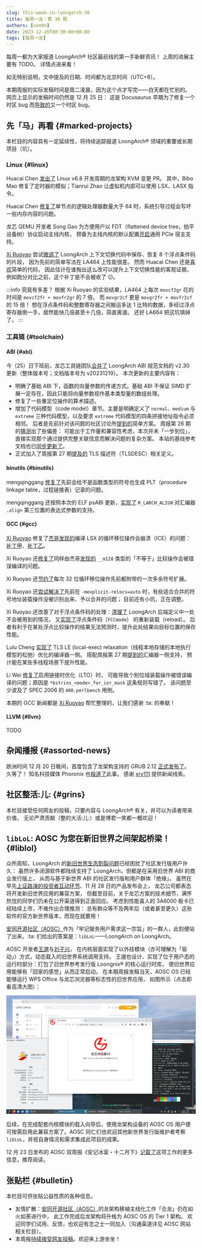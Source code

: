 ```yaml
---
slug: this-week-in-loongarch-30
title: 每周一龙：第 30 期
authors: [xen0n]
date: 2023-12-26T00:30:00+08:00
tags: [每周一龙]
---
```


每周一都为大家报道 LoongArch&reg; 社区最前线的第一手新鲜资讯！
上周的进展主要有 TODO。
详情点进来看！

<!-- truncate -->

如无特别说明，文中提及的日期、时间都为北京时间（UTC+8）。

本期周报的实际发稿时间是周二凌晨，因为这个点才写完——白天都在忙别的。
网页上显示的发稿时间仍然是 12 月 25 日：
这是 Docusaurus 早期为了修复一个时区 bug 而[导致的](https://github.com/facebook/docusaurus/issues/4881)又一个时区 bug。

## 先「马」再看 {#marked-projects}

本栏目的内容具有一定延续性，将持续追踪报道 LoongArch&reg; 领域的重要或长期项目（坑）。

### Linux {#linux}

Huacai Chen [发出了](https://lore.kernel.org/loongarch/20231223120642.1067728-1-chenhuacai@loongson.cn/)
Linux v6.8 开发周期的龙架构 KVM 变更 PR。
其中，Bibo Mao 修复了定时器的模拟；Tianrui Zhao 让虚拟机内部可以使用 LSX、LASX 指令。

Huacai Chen [修复了](https://lore.kernel.org/loongarch/20231225070002.1350705-1-chenhuacai@loongson.cn/)单节点的逻辑处理器数量大于 64 时，系统引导过程会写坏一些内存内容的问题。

龙芯 QEMU 开发者 Song Gao 为方便用户以 FDT（flattened device tree，拍平设备树）协议启动主线内核，
预备为主线内核的默认配置[开启](https://lore.kernel.org/loongarch/20231222024628.3138406-1-gaosong@loongson.cn)通用 PCIe 宿主支持。

[Xi Ruoyao][xry111] 尝试[微调了](https://lore.kernel.org/loongarch/20231214130206.21219-1-xry111@xry111.site/)
LoongArch 上下文切换代码中保存、恢复 8 个浮点条件码的片段，
因为先前的简单写法在 LA464 上性能很差。
然而 Huacai Chen 还是[喜欢](https://lore.kernel.org/loongarch/CAAhV-H5m65qL05W9VZw7Qff-qg8TUc_wY8zs-pSeBuWSAFnSaQ@mail.gmail.com/)简单的代码，
因此估计在谁掏出这么改可以提升上下文切换性能的客观证据，例如跑分对比之前，这个补丁是不会被收了 :confused:。

:::info 究竟有多差？
根据 Xi Ruoyao 的实验结果，LA464 上每次 `movcf2gr` 花的时间是 `movcf2fr + movfr2gr` 的 7 倍，
而 `movgr2cf` 更是 `movgr2fr + movfr2cf` 的 15 倍！
想在浮点条件码和整数寄存器之间搬运多达 1 比特的数据，多经过浮点寄存器倒一手，居然能快几倍甚至十几倍，简直离谱。
还好 LA664 把这坑填掉了。
:::

### 工具链 {#toolchain}

#### ABI {#abi}

今（25）日下班前，龙芯工具链团队[合并了](https://github.com/loongson/la-abi-specs/pull/5)
LoongArch ABI 规范文档的 v2.30 更新（整体版本号；文档版本号为 v20231219）。
本次更新的主要内容有：

* 明确了基础 ABI 下，函数的向量参数的传递方式。基础 ABI 不保证 SIMD 扩展一定存在，因此只能将向量参数视作基本类型量的数组处理。
* 修复了一些重定位操作的算术描述。
* 增加了代码模型（code model）章节。主要是明确定义了 `normal`、`medium` 与 `extreme` 三种代码模型，以及要求 `extreme` 代码模型的四条拼接地址指令必须相邻。
  后者是先前针对该问题的社区讨论所[提到的](https://github.com/loongson-community/discussions/issues/17)简单方案。
  周报第 26 期的[猜测](../2023-11-27-this-week-in-loongarch-26.md#abi)出了些偏差：
  可能出于工作量和兼容性考虑，本次并未「一步到位」，直接实现那个通过提供完整关联信息而解决问题的复杂方案。
  本站的基线参考文档也已[同步更新了](/docs/baseline-reference/)。
* 正式加入了周报第 27 期[提及的](../2023-12-05-this-week-in-loongarch-27/index.md#abi)
  TLS 描述符（TLSDESC）相关定义。

#### binutils {#binutils}

mengqinggang [修复了](https://sourceware.org/pipermail/binutils/2023-December/131391.html)先前会给不是函数类型的符号也生成
PLT（procedure linkage table，过程链接表）记录的问题。

mengqinggang 还按照本次的 ELF psABI 更新，[实现了](https://sourceware.org/pipermail/binutils/2023-December/131386.html)
`R_LARCH_ALIGN` 对汇编器 `.align` 第三位置的表达式参数的支持。

#### GCC {#gcc}

[Xi Ruoyao][xry111] 修复了[杰哥][jiegec][发现的](https://gcc.gnu.org/PR113033)编译
LSX 的循环移位操作会崩溃（ICE）的问题：[补丁甲](https://gcc.gnu.org/pipermail/gcc-patches/2023-December/640937.html)、[补丁乙](https://gcc.gnu.org/pipermail/gcc-patches/2023-December/641401.html)。

Xi Ruoyao 还[修复了](https://gcc.gnu.org/pipermail/gcc-patches/2023-December/640808.html)同样由杰哥[发现的](https://gcc.gnu.org/PR113034)
`__m128` 类型的「不等于」比较操作会被错误编译的问题。

Xi Ruoyao 还[节约了](https://gcc.gnu.org/pipermail/gcc-patches/2023-December/640809.html)每次 32 位循环移位操作先前都附带的一次多余符号扩展。

Xi Ruoyao 还[尝试解决了](https://gcc.gnu.org/pipermail/gcc-patches/2023-December/640280.html)先前在
`-mexplicit-relocs=auto` 时，有些适合合并的符号地址装载操作没被识别出来、予以合并的问题；
目前还有小坑，正在调整。

Xi Ruoyao 还改善了对于浮点条件码的处理：[清理了](https://gcc.gnu.org/pipermail/gcc-patches/2023-December/640731.html)
LoongArch 后端定义中一处不会被用到的情况，
又[实现了](https://gcc.gnu.org/pipermail/gcc-patches/2023-December/640713.html)浮点条件码（`FCCmode`）
的重新装载（reload）。
后者有利于在某处浮点比较操作的结果无法预测时，提升此处结果向目标位置的保存性能。

Lulu Cheng [实现了](https://gcc.gnu.org/pipermail/gcc-patches/2023-December/640977.html)
TLS LE (local-exec) relaxation（线程本地存储的本地执行模型的松弛）优化的编译器一侧。
搭配周报第 27 期[提到的](../2023-12-05-this-week-in-loongarch-27/index.md#abi)汇编器一侧支持，
预计能在某些多线程场景下提升性能。

Li Wei [修复了](https://gcc.gnu.org/pipermail/gcc-patches/2023-December/641407.html)启用链接时优化（LTO）时，
可能导致个别位域装载操作被错误编译的问题；原因是 `*bstrins_<mode>_for_ior_mask` 这条规则写错了。
该问题至少波及了 SPEC 2006 的 `400.perlbench` 用例。

本期的 GCC 新闻都是 [Xi Ruoyao][xry111] 帮忙整理的，让我们感谢 :ta: 的奉献！

[jiegec]: https://github.com/jiegec

#### LLVM {#llvm}

TODO

## 杂闻播报 {#assorted-news}

欧洲时间 12 月 20 日晚间，首度包含了龙架构支持的 GRUB 2.12
[正式发布了](https://lists.gnu.org/archive/html/grub-devel/2023-12/msg00052.html)。
久等了！
知名科技媒体 Phoronix 也[报道了](https://www.phoronix.com/news/GRUB-2.12-Released)此事。
感谢 [xry111] 提供新闻线索。

[xry111]: https://github.com/xry111

## 社区整活:儿: {#grins}

本栏目接受任何网友的投稿，只要内容与 LoongArch&reg; 有关，并可以为读者带来价值，
无论严肃贡献（整的大活:儿:）或是博君一笑都一概欢迎！

## `libLoL`: AOSC 为您在新旧世界之间架起桥梁！ {#liblol}

众所周知，LoongArch 的[新旧世界生态割裂问题](/docs/old-and-new-worlds/)已经困扰了社区发行版用户许久：
虽然许多闭源软件都陆续支持了 LoongArch，但都是在采用旧世界 ABI 的商业发行版上，
从而与基于新世界 ABI 的社区发行版和用户群体「绝缘」。
虽然在早先[上证路演的投资者互动环节][sse-roadshow]、11 月 28 日的产品发布会上，
龙芯公司都表态将开发新旧世界应用的兼容方案，
但截至目前，关于龙芯方案的技术细节，满怀热忱的同学们仍未在公开渠道得到正面回应。
考虑到性能喜人的 3A6000 板卡已经陆续上市，不难作出合理推测：
总有群众等不及两年后（或者甚至更久）这些软件的官方新世界版本，而现在就要用！

[sse-roadshow]: https://roadshow.sseinfo.com/roadshowIndex.do?id=16536#cd-placeholder-hdjl

[安同开源社区（AOSC）][aosc]作为「牢记服务用户需求这一宗旨」的一群人，此刻便站了出来。:ta: 们给出的答案是：`libLoL`——LoongArch on LoongArch。

AOSC 开发者[王邈][shankerwangmiao]与[刘子兴][liushuyu]，
在内核层面实现了以外挂模块（亦可理解为「驱动」）方式，动态载入的旧世界系统调用支持。
王邈也设计、实现了位于用户态的运行时部分：打包了旧世界参考发行版 Loongnix&reg; 的核心运行时库，
使旧世界应用能够有「回家的感觉」从而正常启动。
在本期周报发稿当天，AOSC OS 已经能够运行 WPS Office 与龙芯浏览器等标志性的旧世界应用，
如图所示（点击即看高清大图）：

[![启用了 libLoL 的 AOSC 系统上成功运行旧世界 WPS 与龙芯浏览器的截图](./liblol-showcase@0.5x.webp)](./liblol-showcase.webp)

[shankerwangmiao]: https://github.com/shankerwangmiao
[liushuyu]: https://github.com/liushuyu

后续，在完成配套内核模块的载入向导后，使用龙架构设备的 AOSC OS 用户便可按需启用此兼容方案了。AOSC 同仁们也欢迎其他新世界发行版维护者考察 `libLoL`，并视自身情况和需求集成此项目的成果。

12 月 23 日发布的 AOSC 双周报《安记冰室・十二月下》[记载了](https://github.com/AOSC-Dev/newsroom/blob/2c5443a792291702438cbf6059d8d4039ca5dc85/coffee-break/20231223/zh_CN.md#%E5%B1%95%E6%9C%9B-liblol%E9%BE%99%E6%9E%B6%E6%9E%84%E6%97%A7%E4%B8%96%E7%95%8C%E5%BA%94%E7%94%A8%E7%A8%8B%E5%BA%8F%E5%85%BC%E5%AE%B9%E8%BF%90%E8%A1%8C%E6%97%B6)这项工作的更多信息，推荐阅读。

## 张贴栏 {#bulletin}

本栏目可供张贴公益性质的各种信息。

* 友情扩散：[安同开源社区（AOSC）][aosc]的龙架构移植主线化工作「合龙」仍在如火如荼进行中，
  此工作完成后龙架构将升格为 AOSC OS 的 Tier 1 架构。
  欢迎同学们试用、反馈，也欢迎有志之士一同加入（沟通渠道详见 AOSC 网站相关栏目）。
* 本周报[持续接受网友投稿][call-for-submissions]。欢迎来上游坐坐！

[aosc]: https://aosc.io
[call-for-submissions]: https://github.com/loongson-community/areweloongyet/issues/16
